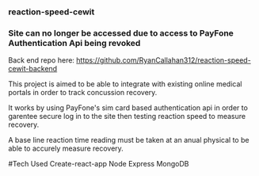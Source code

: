 ### reaction-speed-cewit
### Site can no longer be accessed due to access to PayFone Authentication Api being revoked
Back end repo here: https://github.com/RyanCallahan312/reaction-speed-cewit-backend

This project is aimed to be able to integrate with existing online medical portals in order to track concussion recovery.

It works by using PayFone's sim card based authentication api in order to garentee secure log in to the site then testing reaction speed to measure recovery.

A base line reaction time reading must be taken at an anual physical to be able to accurely measure recovery.

#Tech Used
Create-react-app
Node
Express
MongoDB
